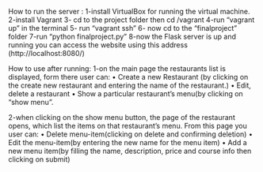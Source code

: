 How to run the server :
1-install VirtualBox for running the virtual machine.
2-install Vagrant
3- cd to the project folder then cd /vagrant
4-run “vagrant up” in the terminal
5- run “vagrant ssh”
6- now cd to the “finalproject” folder
7-run “python finalproject.py”
8-now the Flask server is up and running you can access the website using this address
(http://localhost:8080/)

How to use after running:
1-on the main page the restaurants list is displayed, form there user can:
•    Create a new Restaurant (by clicking on the create new restaurant and entering the name of the restaurant.)
•    Edit, delete a restaurant
•    Show a particular restaurant’s menu(by clicking on “show menu”.

2-when clicking on the show menu button, the page of the restaurant opens, which list the items on that restaurant’s menu. From this page you user can:
•    Delete menu-item(clicking on delete and confirming deletion)
•    Edit the menu-item(by entering the new name for the menu item)
•    Add a new menu item(by filling the name, description, price and course info then clicking on submit)

